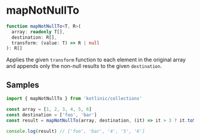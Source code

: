 # mapNotNullTo

```ts
function mapNotNullTo<T, R>(
  array: readonly T[],
  destination: R[],
  transform: (value: T) => R | null
): R[]
```

Applies the given `transform` function to each element in the original array and appends only the non-null results to
the given `destination`.

## Samples

```ts
import { mapNotNullTo } from 'kotlinic/collections'

const array = [1, 2, 3, 4, 5, 6]
const destination = ['foo', 'bar']
const result = mapNotNullTo(array, destination, (it) => it > 3 ? it.toString() : null)

console.log(result) // ['foo', 'bar', '4', '5', '6']
```
